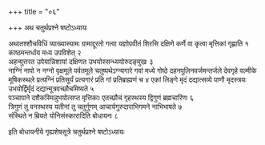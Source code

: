 +++
title = "०६"

+++
अथ चतुर्थप्रश्ने षष्टोऽध्यायः

अथातश्शौचविधिं व्याख्यास्यामः ग्रामाद्दूरतो गत्वा यज्ञोपवीतं शिरसि दक्षिणे कर्णे वा कृत्वा मृत्तिकां गृह्णाति १  
काष्ठमन्तर्धाय मध्य उपविशेत् २  
अहन्युत्तरत उपेयान्निशायां दक्षिणत उभयोस्सन्ध्ययोरुदङ्मुखः ३  
नाग्निं नापो न नग्नो वृक्षमूले पर्वतमूले चतुष्पथेऽग्न्यगारे गवां मध्ये गोष्ठे दहनपुलिनवर्जमन्तर्जले देवगृहे वल्मीके मूषिकस्थले प्रत्यग्निं प्रतिसूर्यं प्रत्यगारं प्रति गां प्रतिब्राह्मणं च ४
एकां लिङ्गे मृदं दद्यात्सव्ये पाणौ मृदस्त्रयः उभयोर्द्विर्मृदं दद्यान्मूत्रवच्छौचमिष्यते ५  
पञ्चापाने दशैकस्मिन्नुभयोत्सप्त मृत्तिकाः एतच्छौचं गृहस्थस्य द्विगुणं ब्रह्मचारिणः ६  
त्रिगुणं तु वनस्थस्य यतीनां तु चतुर्गुणम् आचार्यगुरुदाराभिगमने नाभिभाषते ७  
संस्थिते न म्रियते योनिसंस्कारादिति बोधायनः ८  

इति बोधायनीये गृह्यशेषसूत्रे चतुर्थप्रश्ने षष्टोऽध्यायः
